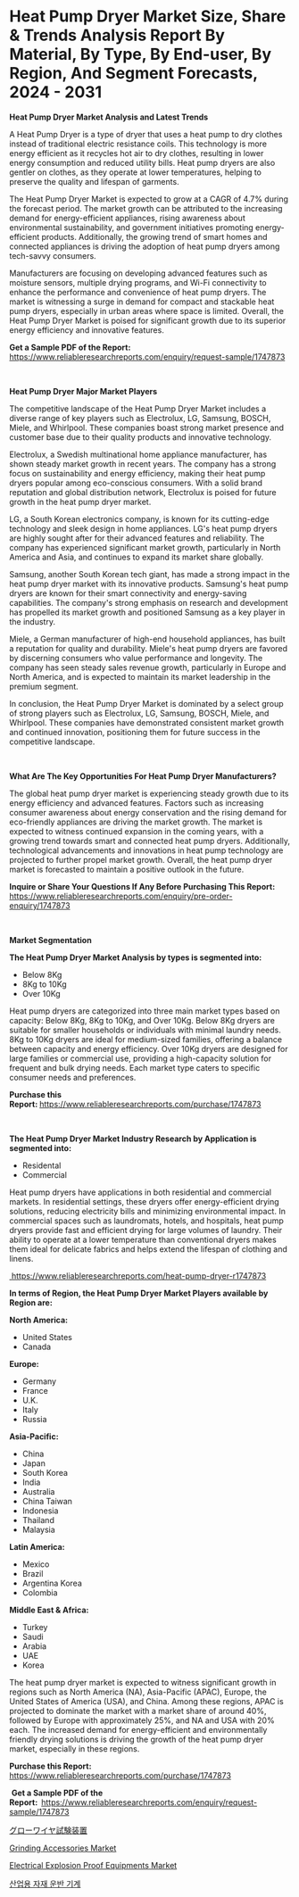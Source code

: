 <p><h1>Heat Pump Dryer Market Size, Share & Trends Analysis Report By Material, By Type, By End-user, By Region, And Segment Forecasts, 2024 - 2031</h1></p><p><strong>Heat Pump Dryer Market Analysis and Latest Trends</strong></p>
<p><p>A Heat Pump Dryer is a type of dryer that uses a heat pump to dry clothes instead of traditional electric resistance coils. This technology is more energy efficient as it recycles hot air to dry clothes, resulting in lower energy consumption and reduced utility bills. Heat pump dryers are also gentler on clothes, as they operate at lower temperatures, helping to preserve the quality and lifespan of garments.</p><p>The Heat Pump Dryer Market is expected to grow at a CAGR of 4.7% during the forecast period. The market growth can be attributed to the increasing demand for energy-efficient appliances, rising awareness about environmental sustainability, and government initiatives promoting energy-efficient products. Additionally, the growing trend of smart homes and connected appliances is driving the adoption of heat pump dryers among tech-savvy consumers.</p><p>Manufacturers are focusing on developing advanced features such as moisture sensors, multiple drying programs, and Wi-Fi connectivity to enhance the performance and convenience of heat pump dryers. The market is witnessing a surge in demand for compact and stackable heat pump dryers, especially in urban areas where space is limited. Overall, the Heat Pump Dryer Market is poised for significant growth due to its superior energy efficiency and innovative features.</p></p>
<p><strong>Get a Sample PDF of the Report:&nbsp;</strong> <a href="https://www.reliableresearchreports.com/enquiry/request-sample/1747873">https://www.reliableresearchreports.com/enquiry/request-sample/1747873</a></p>
<p>&nbsp;</p>
<p><strong>Heat Pump Dryer Major Market Players</strong></p>
<p><p>The competitive landscape of the Heat Pump Dryer Market includes a diverse range of key players such as Electrolux, LG, Samsung, BOSCH, Miele, and Whirlpool. These companies boast strong market presence and customer base due to their quality products and innovative technology.</p><p>Electrolux, a Swedish multinational home appliance manufacturer, has shown steady market growth in recent years. The company has a strong focus on sustainability and energy efficiency, making their heat pump dryers popular among eco-conscious consumers. With a solid brand reputation and global distribution network, Electrolux is poised for future growth in the heat pump dryer market.</p><p>LG, a South Korean electronics company, is known for its cutting-edge technology and sleek design in home appliances. LG's heat pump dryers are highly sought after for their advanced features and reliability. The company has experienced significant market growth, particularly in North America and Asia, and continues to expand its market share globally.</p><p>Samsung, another South Korean tech giant, has made a strong impact in the heat pump dryer market with its innovative products. Samsung's heat pump dryers are known for their smart connectivity and energy-saving capabilities. The company's strong emphasis on research and development has propelled its market growth and positioned Samsung as a key player in the industry.</p><p>Miele, a German manufacturer of high-end household appliances, has built a reputation for quality and durability. Miele's heat pump dryers are favored by discerning consumers who value performance and longevity. The company has seen steady sales revenue growth, particularly in Europe and North America, and is expected to maintain its market leadership in the premium segment.</p><p>In conclusion, the Heat Pump Dryer Market is dominated by a select group of strong players such as Electrolux, LG, Samsung, BOSCH, Miele, and Whirlpool. These companies have demonstrated consistent market growth and continued innovation, positioning them for future success in the competitive landscape.</p></p>
<p>&nbsp;</p>
<p><strong>What Are The Key Opportunities For Heat Pump Dryer Manufacturers?</strong></p>
<p><p>The global heat pump dryer market is experiencing steady growth due to its energy efficiency and advanced features. Factors such as increasing consumer awareness about energy conservation and the rising demand for eco-friendly appliances are driving the market growth. The market is expected to witness continued expansion in the coming years, with a growing trend towards smart and connected heat pump dryers. Additionally, technological advancements and innovations in heat pump technology are projected to further propel market growth. Overall, the heat pump dryer market is forecasted to maintain a positive outlook in the future.</p></p>
<p><strong>Inquire or Share Your Questions If Any Before Purchasing This Report:</strong> <a href="https://www.reliableresearchreports.com/enquiry/pre-order-enquiry/1747873">https://www.reliableresearchreports.com/enquiry/pre-order-enquiry/1747873</a></p>
<p>&nbsp;</p>
<p><strong>Market Segmentation</strong></p>
<p><strong>The Heat Pump Dryer Market Analysis by types is segmented into:</strong></p>
<p><ul><li>Below 8Kg</li><li>8Kg to 10Kg</li><li>Over 10Kg</li></ul></p>
<p><p>Heat pump dryers are categorized into three main market types based on capacity: Below 8Kg, 8Kg to 10Kg, and Over 10Kg. Below 8Kg dryers are suitable for smaller households or individuals with minimal laundry needs. 8Kg to 10Kg dryers are ideal for medium-sized families, offering a balance between capacity and energy efficiency. Over 10Kg dryers are designed for large families or commercial use, providing a high-capacity solution for frequent and bulk drying needs. Each market type caters to specific consumer needs and preferences.</p></p>
<p><strong>Purchase this Report:&nbsp;</strong><a href="https://www.reliableresearchreports.com/purchase/1747873">https://www.reliableresearchreports.com/purchase/1747873</a></p>
<p>&nbsp;</p>
<p><strong>The Heat Pump Dryer Market Industry Research by Application is segmented into:</strong></p>
<p><ul><li>Residental</li><li>Commercial</li></ul></p>
<p><p>Heat pump dryers have applications in both residential and commercial markets. In residential settings, these dryers offer energy-efficient drying solutions, reducing electricity bills and minimizing environmental impact. In commercial spaces such as laundromats, hotels, and hospitals, heat pump dryers provide fast and efficient drying for large volumes of laundry. Their ability to operate at a lower temperature than conventional dryers makes them ideal for delicate fabrics and helps extend the lifespan of clothing and linens.</p></p>
<p><a href="https://www.reliableresearchreports.com/heat-pump-dryer-r1747873">&nbsp;https://www.reliableresearchreports.com/heat-pump-dryer-r1747873</a></p>
<p><strong>In terms of Region, the Heat Pump Dryer Market Players available by Region are:</strong></p>
<p>
    <p> <strong> North America: </strong>
        <ul>
            <li>United States</li>
            <li>Canada</li>
        </ul>
        </p> 
    <p> <strong> Europe: </strong>
        <ul>
            <li>Germany</li>
            <li>France</li>
            <li>U.K.</li>
            <li>Italy</li>
            <li>Russia</li>
        </ul>
        </p> 
    <p> <strong> Asia-Pacific: </strong>
        <ul>
            <li>China</li>
            <li>Japan</li>
            <li>South Korea</li>
            <li>India</li>
            <li>Australia</li>
            <li>China Taiwan</li>
            <li>Indonesia</li>
            <li>Thailand</li>
            <li>Malaysia</li>
        </ul>
        </p> 
    <p> <strong> Latin America: </strong>
        <ul>
            <li>Mexico</li>
            <li>Brazil</li>
            <li>Argentina Korea</li>
            <li>Colombia</li>
        </ul>
        </p> 
    <p> <strong> Middle East & Africa: </strong>
        <ul>
            <li>Turkey</li>
            <li>Saudi</li>
            <li>Arabia</li>
            <li>UAE</li>
            <li>Korea</li>
        </ul>
    </p>
    </p>
<p><p>The heat pump dryer market is expected to witness significant growth in regions such as North America (NA), Asia-Pacific (APAC), Europe, the United States of America (USA), and China. Among these regions, APAC is projected to dominate the market with a market share of around 40%, followed by Europe with approximately 25%, and NA and USA with 20% each. The increased demand for energy-efficient and environmentally friendly drying solutions is driving the growth of the heat pump dryer market, especially in these regions.</p></p>
<p><strong>Purchase this Report: </strong><a href="https://www.reliableresearchreports.com/purchase/1747873">https://www.reliableresearchreports.com/purchase/1747873</a></p>
<p>&nbsp;<strong>Get a Sample PDF of the Report:&nbsp;&nbsp;</strong><a href="https://www.reliableresearchreports.com/enquiry/request-sample/1747873">https://www.reliableresearchreports.com/enquiry/request-sample/1747873</a></p>
<p><strong></strong></p>
<p><p><a href="https://github.com/laurenreichert/Market-Research-Report-List-2/blob/main/5876912155468.md">グローワイヤ試験装置</a></p><p><a href="https://www.linkedin.com/pulse/grinding-accessories-market-competitive-analysis-trends-0jlje">Grinding Accessories Market</a></p><p><a href="https://github.com/zolotuy145/Market-Research-Report-List-1/blob/main/electrical-explosion-proof-equipments-market.md">Electrical Explosion Proof Equipments Market</a></p><p><a href="https://medium.com/@giovanileannon/%EC%82%B0%EC%97%85%EC%9E%90%EC%9E%AC-%EC%86%8C%EC%9E%AC-%EC%B2%98%EB%A6%AC-%EA%B8%B0%EA%B3%84-%EC%8B%9C%EC%9E%A5-2024%EB%85%84%EB%B6%80%ED%84%B0-2031%EB%85%84%EA%B9%8C%EC%A7%80%EC%9D%98-%EC%82%B0%EC%97%85-%EB%8F%99%ED%96%A5-%EB%B0%8F-%EC%98%88%EC%B8%A1-e54675db08af">산업용 자재 운반 기계</a></p></p>